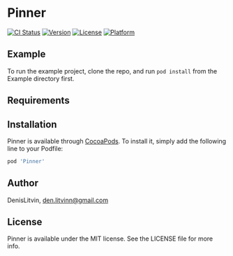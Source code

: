 # Pinner

[![CI Status](http://img.shields.io/travis/DenisLitvin/Pinner.svg?style=flat)](https://travis-ci.org/DenisLitvin/Pinner)
[![Version](https://img.shields.io/cocoapods/v/Pinner.svg?style=flat)](http://cocoapods.org/pods/Pinner)
[![License](https://img.shields.io/cocoapods/l/Pinner.svg?style=flat)](http://cocoapods.org/pods/Pinner)
[![Platform](https://img.shields.io/cocoapods/p/Pinner.svg?style=flat)](http://cocoapods.org/pods/Pinner)

## Example

To run the example project, clone the repo, and run `pod install` from the Example directory first.

## Requirements

## Installation

Pinner is available through [CocoaPods](http://cocoapods.org). To install
it, simply add the following line to your Podfile:

```ruby
pod 'Pinner'
```

## Author

DenisLitvin, den.litvinn@gmail.com

## License

Pinner is available under the MIT license. See the LICENSE file for more info.
